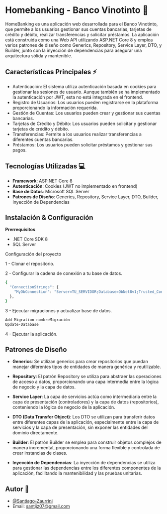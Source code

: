 # Homebanking - Banco Vinotinto 🏦

HomeBanking es una aplicación web desarrollada para el Banco Vinotinto, que permite a los usuarios gestionar sus cuentas bancarias, tarjetas de crédito y débito, realizar transferencias y solicitar préstamos. La aplicación está construida como una Web API utilizando ASP.NET Core 8 y emplea varios patrones de diseño como Generics, Repository, Service Layer, DTO, y Builder, junto con la inyección de dependencias para asegurar una arquitectura sólida y mantenible.

## Características Principales ⚡

- Autenticación: El sistema utiliza autenticación basada en cookies para gestionar las sesiones de usuario. Aunque también se ha implementado la autenticación por JWT, esta no está integrada en el frontend.
- Registro de Usuarios: Los usuarios pueden registrarse en la plataforma proporcionando la información requerida.
- Gestión de Cuentas: Los usuarios pueden crear y gestionar sus cuentas bancarias.
- Tarjetas de Crédito y Débito: Los usuarios pueden solicitar y gestionar tarjetas de crédito y débito.
- Transferencias: Permite a los usuarios realizar transferencias a diferentes cuentas bancarias.
- Préstamos: Los usuarios pueden solicitar préstamos y gestionar sus pagos.


## Tecnologías Utilizadas 💻

- **Framework**: ASP.NET Core 8
- **Autenticación**: Cookies (JWT no implementado en frontend)
- **Base de Datos**: Microsoft SQL Server
- **Patrones de Diseño**: Generics, Repository, Service Layer, DTO, Builder, Inyección de Dependencias


## Instalación & Configuración

**Prerrequisitos**
- .NET Core SDK 8
- SQL Server


Configuración del proyecto

1 - Clonar el repositorio.

2 - Configurar la cadena de conexión a tu base de datos.
```bash
{
  "ConnectionStrings": {
    "MyDbConnection": "Server=TU_SERVIDOR;Database=DbNet8v1;Trusted_Connection=True;TrustServerCertificate=true"
  },
}
```
3 - Ejecutar migraciones y actualizar base de datos.    
```bash
Add-Migration nombreMigración
Update-Database
```
4 - Ejecutar la aplicación.


## Patrones de Diseño

- **Generics**: Se utilizan generics para crear repositorios que puedan manejar diferentes tipos de entidades de manera genérica y reutilizable.

- **Repository**: El patrón Repository se utiliza para abstraer las operaciones de acceso a datos, proporcionando una capa intermedia entre la lógica de negocio y la capa de datos.

- **Service Layer**: La capa de servicios actúa como intermediaria entre la capa de presentación (controladores) y la capa de datos (repositorios), conteniendo la lógica de negocio de la aplicación.

- **DTO (Data Transfer Object)**: Los DTO se utilizan para transferir datos entre diferentes capas de la aplicación, especialmente entre la capa de servicios y la capa de presentación, sin exponer las entidades del dominio directamente.

- **Builder**: El patrón Builder se emplea para construir objetos complejos de manera incremental, proporcionando una forma flexible y controlada de crear instancias de clases.

- **Inyección de Dependencias**: La inyección de dependencias se utiliza para gestionar las dependencias entre los diferentes componentes de la aplicación, facilitando la mantenibilidad y las pruebas unitarias.

## Autor 📝

- [@Santiago-Zaurrini](https://github.com/Santiago-Zaurrini)
- Email: santijz07@gmail.com

